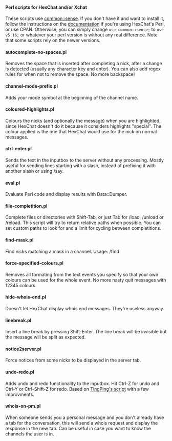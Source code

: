 #### Perl scripts for HexChat and/or Xchat
These scripts use [common::sense](https://metacpan.org/module/common::sense). If you don't have it and want to install it, follow the instructions on the [documentation](https://hexchat.readthedocs.org/en/latest/perl_modules.html) if you're using HexChat's Perl, or use CPAN. Otherwise, you can simply change `use common::sense;` to `use v5.16;` or whatever your perl version is without any real difference. Note that some scripts rely on the newer versions.

#### autocomplete-no-spaces.pl
Removes the space that is inserted after completing a nick, after a change is detected (usually any character key and enter). You can also add regex rules for when not to remove the space. No more backspace!

#### channel-mode-prefix.pl
Adds your mode symbol at the beginning of the channel name.

#### coloured-highlights.pl
Colours the nicks (and optionally the message) when you are highlighted, since HexChat doesn't do it because it considers highlights "special". The colour applied is the one that HexChat would use for the nick on normal messages.

#### ctrl-enter.pl
Sends the text in the inputbox to the server without any processing. Mostly useful for sending lines starting with a slash, instead of prefixing it with another slash or using /say.

#### eval.pl
Evaluate Perl code and display results with Data::Dumper.

#### file-completition.pl
Complete files or directories with Shift-Tab, or just Tab for /load, /unload or /reload. This script will try to return relative paths when possible.
You can set custom paths to look for and a limit for cycling between completitions.

#### find-mask.pl
Find nicks matching a mask in a channel. Usage: /find <mask>

#### force-specified-colours.pl
Removes all formating from the text events you specify so that your own colours can be used for the whole event. No more nasty quit messages with 12345 colours.

#### hide-whois-end.pl
Doesn't let HexChat display whois end messages. They're useless anyway.

#### linebreak.pl
Insert a line break by pressing Shift-Enter. The line break will be invisible but the message will be split as expected.

#### notice2server.pl
Force notices from some nicks to be displayed in the server tab.

#### undo-redo.pl
Adds undo and redo functionality to the inputbox. Hit Ctrl-Z for undo and Ctrl-Y or Ctrl-Shift-Z for redo. Based on [TingPing's script](https://github.com/TingPing/plugins/blob/master/HexChat/undo.py) with a few improvments.

#### whois-on-pm.pl
When someone sends you a personal message and you don't already have a tab for the conversation, this will send a whois request and display the response in the new tab. Can be useful in case you want to know the channels the user is in.